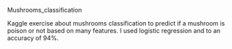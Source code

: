 Mushrooms_classification

Kaggle exercise about mushrooms classification to predict if a mushroom is poison or not based on many features. I used logistic regression and to an accuracy of 94%.
